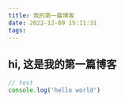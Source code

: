 ```yaml
---
title: 我的第一篇博客
date: 2022-12-09 15:11:31
tags:
---
```


## hi, 这是我的第一篇博客

```js
// test
console.log('hello world')
```
